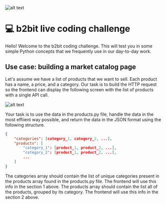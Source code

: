 ![alt text](https://github.com/miguelrochajr/coding_challenges/blob/main/images/backend-live-coding.png "b2bit live coding")

# 💻 b2bit live coding challenge

Hello! Welcome to the b2bit coding challenge. This will test you in some simple Python concepts that we frequently use in our day-to-day work.


## Use case: building a market catalog page

Let's assume we have a list of products that we want to sell. Each product has a name, a price, and a category. Our task is to build the HTTP request so the frontend can display the following screen with the list of products with a single API call.


![alt text](https://github.com/miguelrochajr/coding_challenges/blob/main/images/page_breakdown.png "Store catalog page")


Your task is to use the data in the products.py file, handle the data in the most effiient way possible, and return the data in the JSON format using the following structure.


```json
{
    "categories": [category_1, category_2, ...],
    "products": [
        "category_1": [product_1, product_2, ...],
        "category_2": [product_1, product_2, ...],
        ...
    ]
}
```

The categories array should contain the list of unique categories present in the products array found in the products.py file. The frontend will use this info in the section 1 above. The products array should contain the list all of the products, grouped by its category. The frontend will use this info in the section 2 above.

